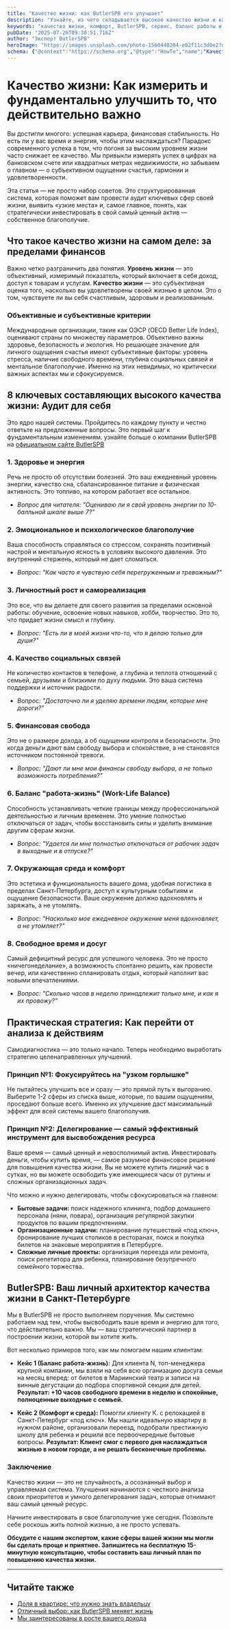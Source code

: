 ```yaml
---
title: "Качество жизни: как ButlerSPB его улучшает"
description: "Узнайте, из чего складывается высокое качество жизни и как современные сервисы от ButlerSPB помогают достичь гармонии, освобождая ваше время для самого важного."
keywords: "качество жизни, комфорт, ButlerSPB, сервис, баланс работы и жизни, улучшение жизни, гармония"
pubDate: "2025-07-26T09:30:51.716Z"
author: "Эксперт ButlerSPB"
heroImage: "https://images.unsplash.com/photo-1560448204-e02f11c3d0e2?q=80&w=2070&auto=format&fit=crop"
schema: {"@context":"https://schema.org","@type":"HowTo","name":"Качество жизни: как ButlerSPB его улучшает","description":"Узнайте, из чего складывается высокое качество жизни и как современные сервисы от ButlerSPB помогают достичь гармонии, освобождая ваше время для самого важного.","image":{"@type":"ImageObject","url":"https://images.unsplash.com/photo-1560448204-e02f11c3d0e2?q=80&w=2070&auto=format&fit=crop"},"aggregateRating":{"@type":"AggregateRating","ratingValue":"4.9","reviewCount":455,"bestRating":"5","worstRating":"1"},"publisher":{"@type":"Organization","name":"Блог ButlerSPB","logo":{"@type":"ImageObject","url":"https://butlerspb-blog.netlify.app/favicon.ico"}},"mainEntityOfPage":{"@type":"WebPage","@id":"https://butlerspb-blog.netlify.app/blog/kachestvo-zhizni/"}}
---
```

# Качество жизни: Как измерить и фундаментально улучшить то, что действительно важно

Вы достигли многого: успешная карьера, финансовая стабильность. Но есть ли у вас время и энергия, чтобы этим наслаждаться? Парадокс современного успеха в том, что погоня за высоким уровнем жизни часто снижает ее качество. Мы привыкли измерять успех в цифрах на банковском счете или квадратных метрах недвижимости, но забываем о главном — о субъективном ощущении счастья, гармонии и удовлетворенности.

Эта статья — не просто набор советов. Это структурированная система, которая поможет вам провести аудит ключевых сфер своей жизни, выявить «узкие места» и, самое главное, понять, как стратегически инвестировать в свой самый ценный актив — собственное благополучие.

## Что такое качество жизни на самом деле: за пределами финансов

Важно четко разграничить два понятия. **Уровень жизни** — это объективный, измеримый показатель, который включает в себя доход, доступ к товарам и услугам. **Качество жизни** — это субъективная оценка того, насколько вы удовлетворены своей жизнью в целом. Это о том, чувствуете ли вы себя счастливым, здоровым и реализованным.

### Объективные и субъективные критерии

Международные организации, такие как ОЭСР (OECD Better Life Index), оценивают страны по множеству параметров. Объективно важны здоровье, безопасность и экология. Но решающее значение для личного ощущения счастья имеют субъективные факторы: уровень стресса, наличие свободного времени, глубина социальных связей и ментальное благополучие. Именно на этих невидимых, но критически важных аспектах мы и сфокусируемся.

## 8 ключевых составляющих высокого качества жизни: Аудит для себя

Это ядро нашей системы. Пройдитесь по каждому пункту и честно ответьте на предложенные вопросы. Это первый шаг к фундаментальным изменениям. узнайте больше о компании ButlerSPB на <a href="https://butlerspb.ru/o-nas" target="_blank" rel="nofollow">официальном сайте ButlerSPB</a>

### 1. Здоровье и энергия

Речь не просто об отсутствии болезней. Это ваш ежедневный уровень энергии, качество сна, сбалансированное питание и физическая активность. Это топливо, на котором работает все остальное.

*   *Вопрос для читателя: "Оцениваю ли я свой уровень энергии по 10-балльной шкале выше 7?"*

### 2. Эмоциональное и психологическое благополучие

Ваша способность справляться со стрессом, сохранять позитивный настрой и ментальную ясность в условиях высокого давления. Это внутренний стержень, который не дает сломаться.

*   *Вопрос: "Как часто я чувствую себя перегруженным и тревожным?"*

### 3. Личностный рост и самореализация

Это все, что вы делаете для своего развития за пределами основной работы: обучение, освоение новых навыков, хобби, творчество. Это то, что придает жизни смысл и глубину.

*   *Вопрос: "Есть ли в моей жизни что-то, что я делаю только для души?"*

### 4. Качество социальных связей

Не количество контактов в телефоне, а глубина и теплота отношений с семьей, друзьями и близкими по духу людьми. Это ваша система поддержки и источник радости.

*   *Вопрос: "Достаточно ли я уделяю времени людям, которые мне дороги?"*

### 5. Финансовая свобода

Это не о размере дохода, а об ощущении контроля и безопасности. Это когда деньги дают вам свободу выбора и спокойствие, а не становятся источником постоянной тревоги.

*   *Вопрос: "Дают ли мне мои финансы свободу выбора, а не только возможность потребления?"*

### 6. Баланс "работа-жизнь" (Work-Life Balance)

Способность устанавливать четкие границы между профессиональной деятельностью и личным временем. Это умение полностью отключаться от задач, чтобы восстановить силы и уделить внимание другим сферам жизни.

*   *Вопрос: "Удается ли мне полностью отключаться от рабочих задач в выходные и в отпуске?"*

### 7. Окружающая среда и комфорт

Это эстетика и функциональность вашего дома, удобная логистика в пределах Санкт-Петербурга, доступ к культурным событиям и ощущение безопасности. Ваше окружение должно вдохновлять и заряжать, а не утомлять.

*   *Вопрос: "Насколько мое ежедневное окружение меня вдохновляет, а не утомляет?"*

### 8. Свободное время и досуг

Самый дефицитный ресурс для успешного человека. Это не просто «ничегонеделание», а возможность спонтанно решить, как провести вечер, или качественно спланировать отдых, который наполнит вас новыми впечатлениями.

*   *Вопрос: "Сколько часов в неделю принадлежит только мне, и как я их провожу?"*

## Практическая стратегия: Как перейти от анализа к действиям

Самодиагностика — это только начало. Теперь необходимо выработать стратегию целенаправленных улучшений.

### Принцип №1: Фокусируйтесь на "узком горлышке"

Не пытайтесь улучшить все и сразу — это прямой путь к выгоранию. Выберите 1-2 сферы из списка выше, которые, по вашим ощущениям, проседают больше всего. Именно их улучшение даст максимальный эффект для всей системы вашего благополучия.

### Принцип №2: Делегирование — самый эффективный инструмент для высвобождения ресурса

Ваше время — самый ценный и невосполнимый актив. Инвестировать деньги, чтобы купить время, — самое разумное финансовое решение для повышения качества жизни. Вы не можете купить лишний час в сутках, но вы можете освободить уже имеющиеся часы от рутины и сложных организационных задач.

Что можно и нужно делегировать, чтобы сфокусироваться на главном:

*   **Бытовые задачи:** поиск надежного клининга, подбор домашнего персонала (няни, повара), организация регулярной закупки продуктов по вашим предпочтениям.
*   **Организационные задачи:** планирование путешествий «под ключ», бронирование лучших столиков в ресторанах, поиск и покупка билетов на знаковые мероприятия в Петербурге.
*   **Сложные личные проекты:** организация переезда или ремонта, поиск репетитора для ребенка, планирование безупречного семейного торжества.

## ButlerSPB: Ваш личный архитектор качества жизни в Санкт-Петербурге

Мы в ButlerSPB не просто выполняем поручения. Мы системно работаем над тем, чтобы высвободить ваше время и энергию для того, что действительно важно. Мы — ваш стратегический партнер в построении жизни, которой вы хотите жить.

Вот несколько примеров того, как мы помогаем нашим клиентам:

*   **Кейс 1 (Баланс работа-жизнь):** Для клиента N, топ-менеджера крупной компании, мы взяли на себя всю организацию досуга семьи на месяц вперед: от билетов в Мариинский театр и записи на винные дегустации до подбора спортивной секции для детей. **Результат: +10 часов свободного времени в неделю и спокойные, полноценные выходные с семьей.**

*   **Кейс 2 (Комфорт и среда):** Помогли клиенту К. с релокацией в Санкт-Петербург «под ключ». Мы нашли идеальную квартиру в нужном районе, организовали переезд, подобрали престижную школу для ребенка и решили все первоочередные бытовые вопросы. **Результат: Клиент смог с первого дня наслаждаться жизнью в новом городе, а не решать бесконечные проблемы.**

### Заключение

Качество жизни — это не случайность, а осознанный выбор и управляемая система. Улучшения начинаются с честного анализа своих приоритетов и умного делегирования задач, которые отнимают ваш самый ценный ресурс.

Начните инвестировать в свое благополучие уже сегодня. Позвольте себе роскошь жить полной жизнью, а не просто успевать.

**Обсудите с нашим экспертом, какие сферы вашей жизни мы могли бы сделать проще и приятнее. Запишитесь на бесплатную 15-минутную консультацию, чтобы составить ваш личный план по повышению качества жизни.**

---

## Читайте также

*   [Доля в квартире: что нужно знать владельцу](/blog/dolya-nedvizhimosti/)
*   [Отличный выбор: как ButlerSPB меняет жизнь](/blog/otlichnyy-vybor/)
*   [Мы заинтересованы в росте вашего дохода](/blog/my-zainteresovany-v-roste-vashego-dohoda/)

